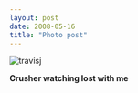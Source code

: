 ```yaml
---
layout: post
date: 2008-05-16
title: "Photo post"
---
```

![travisj](/images/e406ae626c794bcae04135f2c749b393f6f799eac83e186931085daee1035a05.jpg)

<b>Crusher watching lost with me</b>